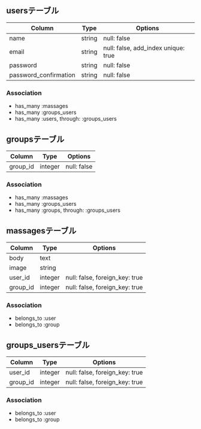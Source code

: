 ## usersテーブル

|Column|Type|Options|
|------|----|-------|
|name|string|null: false|
|email|string|null: false, add_index unique: true|
|password|string|null: false|
|password_confirmation|string|null: false|

### Association
- has_many :massages
- has_many :groups_users
- has_many :users, through: :groups_users

## groupsテーブル

|Column|Type|Options|
|------|----|-------|
|group_id|integer|null: false|

### Association
- has_many :massages
- has_many :groups_users
- has_many :groups, through: :groups_users


## massagesテーブル

|Column|Type|Options|
|------|----|-------|
|body|text|
|image|string|
|user_id|integer|null: false, foreign_key: true|
|group_id|integer|null: false, foreign_key: true|

### Association
- belongs_to :user
- belongs_to :group

## groups_usersテーブル

|Column|Type|Options|
|------|----|-------|
|user_id|integer|null: false, foreign_key: true|
|group_id|integer|null: false, foreign_key: true|


### Association
- belongs_to :user
- belongs_to :group
